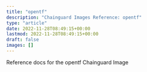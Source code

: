 ```yaml
---
title: "opentf"
description: "Chainguard Images Reference: opentf"
type: "article"
date: 2022-11-28T08:49:15+00:00
lastmod: 2022-11-28T08:49:15+00:00
draft: false
images: []
---
```


Reference docs for the opentf Chainguard Image
